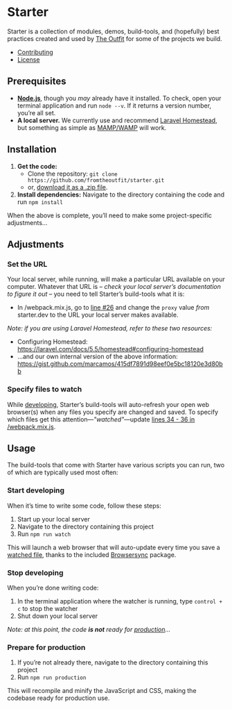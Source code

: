 # Starter

Starter is a collection of modules, demos, build-tools, and (hopefully) best practices created and used by [The Outfit](https://theout.fit/) for some of the projects we build.

* [Contributing](https://github.com/fromtheoutfit/starter/blob/master/_docs/starter/contributing.md)
* [License](https://github.com/fromtheoutfit/starter/blob/master/_docs/starter/license.txt)

## Prerequisites

* [**Node.js**](https://nodejs.org/), though you _may_ already have it installed. To check, open your  terminal application and run `node --v`. If it returns a version number, you’re all set.
* **A local server.** We currently use and recommend [Laravel Homestead](https://laravel.com/docs/5.5/homestead), but something as simple as [MAMP/WAMP](https://www.mamp.info/) will work.

## Installation

1. **Get the code:**
    * Clone the repository: `git clone https://github.com/fromtheoutfit/starter.git`
    * or, [download it as a .zip file](https://github.com/fromtheoutfit/starter/archive/master.zip).
2. **Install dependencies:** Navigate to the directory containing the code and run `npm install`

When the above is complete, you’ll need to make some project-specific adjustments…

## Adjustments

### Set the URL

Your local server, while running, will make a particular URL available on your computer. Whatever that URL is – _check your local server’s documentation to figure it out_ – you need to tell Starter’s build-tools what it is:

* In /webpack.mix.js, go to [line #26](https://github.com/fromtheoutfit/starter/blob/master/webpack.mix.js#L26) and change the `proxy` value _from_ starter.dev to the URL your local server makes available.

_Note: if you are using Laravel Homestead, refer to these two resources:_

* Configuring Homestead: https://laravel.com/docs/5.5/homestead#configuring-homestead
* …and our own internal version of the above information: https://gist.github.com/marcamos/415df7891d98eef0e5bc18120e3d80bb

### Specify files to watch

While [developing](#start-developing), Starter’s build-tools will auto-refresh your open web browser(s) when any files you specify are changed and saved. To specify which files get this attention—_"watched"_—update [lines 34 - 36 in /webpack.mix.js](https://github.com/fromtheoutfit/starter/blob/master/webpack.mix.js#L34-L36).

## Usage

The build-tools that come with Starter have various scripts you can run, two of which are typically used most often:

### Start developing

When it’s time to write some code, follow these steps:

1. Start up your local server
2. Navigate to the directory containing this project
3. Run `npm run watch`

This will launch a web browser that will auto-update every time you save a [watched file](#specify-files-to-watch), thanks to the included [Browsersync](https://www.browsersync.io/) package.

### Stop developing

When you’re done writing code:

1. In the terminal application where the watcher is running, type `control + c` to stop the watcher
2. Shut down your local server

_Note: at this point, the code **is not** ready for [production](#prepare-for-production)…_

### Prepare for production

1. If you’re not already there, navigate to the directory containing this project
2. Run `npm run production`

This will recompile and minify the JavaScript and CSS, making the codebase ready for production use.
